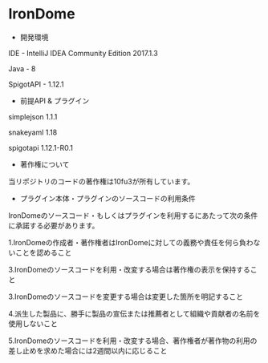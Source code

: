# IronDome
- 開発環境


IDE - IntelliJ IDEA Community Edition 2017.1.3

Java - 8

SpigotAPI - 1.12.1

- 前提API & プラグイン


simplejson 1.1.1

snakeyaml 1.18

spigotapi 1.12.1-R0.1

- 著作権について

当リポジトリのコードの著作権は10fu3が所有しています。

- プラグイン本体・プラグインのソースコードの利用条件

IronDomeのソースコード・もしくはプラグインを利用するにあたって次の条件に承諾する必要があります。

1.IronDomeの作成者・著作権者はIronDomeに対しての義務や責任を何ら負わないことを認めること

3.IronDomeのソースコードを利用・改変する場合は著作権の表示を保持すること

3.IronDomeのソースコードを変更する場合は変更した箇所を明記すること

4.派生した製品に、勝手に製品の宣伝または推薦者として組織や貢献者の名前を使用しないこと

5.IronDomeのソースコードを利用・改変する場合、著作権者が著作物の利用の差し止めを求めた場合には2週間以内に応じること
